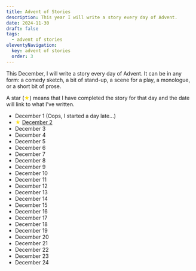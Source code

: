 ```yaml
---
title: Advent of Stories
description: This year I will write a story every day of Advent.
date: 2024-11-30
draft: false
tags:
  - advent of stories
eleventyNavigation:
  key: advent of stories
  order: 3
---
```


This December, I will write a story every day of Advent. It can be in any form: a comedy sketch, a bit of stand-up, a scene for a play, a monologue, or a short bit of prose.

A star (<font color="ffdf0f">★</font>) means that I have completed the story for that day and the date will link to what I've written.

- December 1 (Oops, I started a day late...)
- <font color="ffdf0f">★</font> [December 2](advent_of_stories_day_02/)
- December 3
- December 4
- December 5
- December 6
- December 7
- December 8
- December 9
- December 10
- December 11
- December 12
- December 13
- December 14
- December 15
- December 16
- December 17
- December 18
- December 19
- December 20
- December 21
- December 22
- December 23
- December 24
